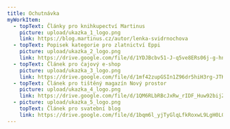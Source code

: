 ```yaml
---
title: Ochutnávka
myWorkItem:
  - topText: Články pro knihkupectví Martinus
    picture: upload/ukazka_1_logo.png
    link: https://blog.martinus.cz/autor/lenka-svidrnochova
  - topText: Popisek kategorie pro zlatnictví Eppi
    picture: upload/ukazka_2_logo.png
    link: https://drive.google.com/file/d/1YDJBcbv51-J-q5ve8ERs06j-g-hnpJao/view?usp=sharing
  - topText: Článek pro čajový e-shop
    picture: upload/ukazka_3_logo.png
    link: https://drive.google.com/file/d/1mf42zupGSIn1Z96dr5hiH3rg-JTKwMbY/view?usp=sharing
  - topText: Článek pro tištěný magazín Nový prostor
    picture: upload/ukazka_4_logo.png
    link: https://drive.google.com/file/d/1QM6RLbRBcJxRw_rIDF_Huw92bijZtV95/view?usp=sharing
  - picture: upload/ukazka_5_logo.png
    topText: Článek pro svatební blog
    link: https://drive.google.com/file/d/1bqm6l_yjTyGlqLfkRoxwL9LgH0L0SXkp/view?usp=sharing
---
```

